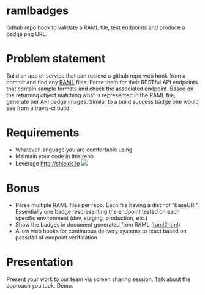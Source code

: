 # ramlbadges
Github repo hook to validate a RAML file, test endpoints and produce a badge png URL.

# Problem statement
Build an app or service that can recieve a github repo web hook from a commit and find any [RAML](http://raml.org) files. Parse them for their RESTful API endpoints that contain sample formats and check the associated endpoint. Based on the returning object matching what is represented in the RAML file, generate per API badge images. Similar to a build success badge one would see from a travis-ci build.

# Requirements
* Whatever language you are comfortable using
* Maintain your code in this repo
* Leverage http://shields.io ![](https://img.shields.io/badge/raml-verified-green.svg)

# Bonus
* Parse multiple RAML files per repo. Each file having a distinct "baseURI". Essentially one badge respresenting the endpoint tested on each specific environment (dev, staging, production, etc.) 
* Show the badges in document generated from RAML ([raml2html](https://www.npmjs.com/package/raml2html))
* Allow web hooks for continuous delivery systems to react based on pass/fail of endpoint verification

# Presentation
Present your work to our team via screen sharing session. Talk about the approach you took. Demo.
